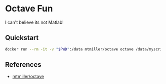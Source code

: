 Octave Fun
===
I can't believe its not Matlab!

## Quickstart
```bash
docker run --rm -it -v "$PWD":/data mtmiller/octave octave /data/myscript.m
```



## References
* [mtmiller/octave](https://hub.docker.com/r/mtmiller/octave)
